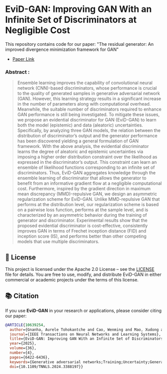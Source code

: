 # EviD-GAN: Improving GAN With an Infinite Set of Discriminators at Negligible Cost

This repository contains code for our paper: "The residual generator: An improved divergence minimization framework for GAN"

- [Paper Link](https://ieeexplore.ieee.org/document/10639254)
  
### Abstract :

>Ensemble learning improves the capability of convolutional neural network (CNN)-based discriminators, whose performance is crucial to the quality of generated samples in generative adversarial network (GAN). However, this learning strategy results in a significant increase in the number of parameters along with computational overhead. Meanwhile, the suitable number of discriminators required to enhance GAN performance is still being investigated. To mitigate these issues, we propose an evidential discriminator for GAN (EviD-GAN) to learn both the model (epistemic) and data (aleatoric) uncertainties. Specifically, by analyzing three GAN models, the relation between the distribution of discriminator’s output and the generator performance has been discovered yielding a general formulation of GAN framework. With the above analysis, the evidential discriminator learns the degree of aleatoric and epistemic uncertainties via imposing a higher order distribution constraint over the likelihood as expressed in the discriminator’s output. This constraint can learn an ensemble of likelihood functions corresponding to an infinite set of discriminators. Thus, EviD-GAN aggregates knowledge through the ensemble learning of discriminator that allows the generator to benefit from an informative gradient flow at a negligible computational cost. Furthermore, inspired by the gradient direction in maximum mean discrepancy (MMD)-repulsive GAN, we design an asymmetric regularization scheme for EviD-GAN. Unlike MMD-repulsive GAN that performs at the distribution level, our regularization scheme is based on a pairwise loss function, performs at the sample level, and is characterized by an asymmetric behavior during the training of generator and discriminator. Experimental results show that the proposed evidential discriminator is cost-effective, consistently improves GAN in terms of Frechet inception distance (FID) and inception score (IS), and performs better than other competing models that use multiple discriminators.

## 📜  License

This project is licensed under the Apache 2.0 License – see the [LICENSE](LICENSE) file for details. You are free to use, modify, and distribute EviD-GAN in either commercial or academic projects under the terms of this license.

## 📚 Citation

If you use **EviD-GAN** in your research or applications, please consider citing our paper:

```bibtex
@ARTICLE{10639254,
  author={Gnanha, Aurele Tohokantche and Cao, Wenming and Mao, Xudong and Wu, Si and Wong, Hau-San and Li, Qing},
  journal={IEEE Transactions on Neural Networks and Learning Systems}, 
  title={EviD-GAN: Improving GAN With an Infinite Set of Discriminators at Negligible Cost}, 
  year={2025},
  volume={36},
  number={4},
  pages={6422-6436},
  keywords={Generative adversarial networks;Training;Uncertainty;Generators;Computational modeling;Data models;Ensemble learning;Deep learning;evidential learning;generative adversarial networks (GANs);generative modeling},
  doi={10.1109/TNNLS.2024.3388197}}
```
